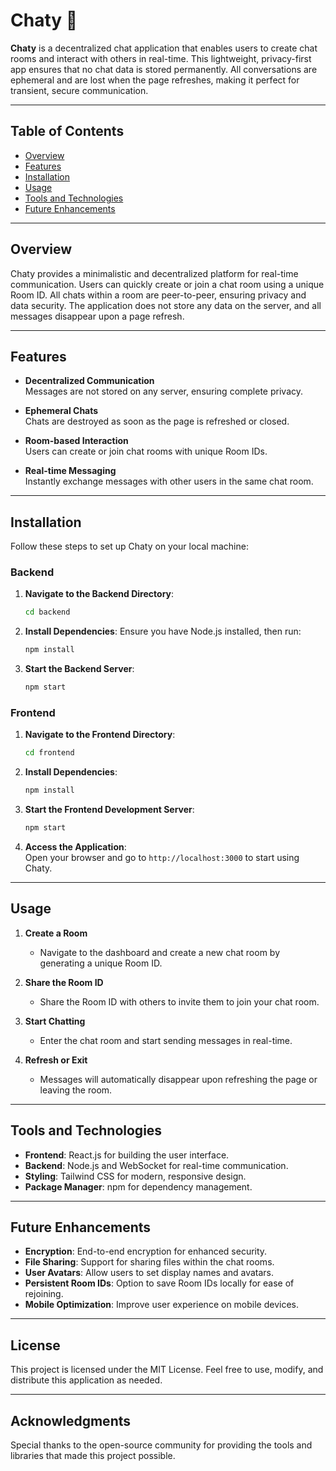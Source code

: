 # Chaty 💬

**Chaty** is a decentralized chat application that enables users to create chat rooms and interact with others in real-time. This lightweight, privacy-first app ensures that no chat data is stored permanently. All conversations are ephemeral and are lost when the page refreshes, making it perfect for transient, secure communication.

---

## Table of Contents
- [Overview](#overview)
- [Features](#features)
- [Installation](#installation)
- [Usage](#usage)
- [Tools and Technologies](#tools-and-technologies)
- [Future Enhancements](#future-enhancements)

---

## Overview

Chaty provides a minimalistic and decentralized platform for real-time communication. Users can quickly create or join a chat room using a unique Room ID. All chats within a room are peer-to-peer, ensuring privacy and data security. The application does not store any data on the server, and all messages disappear upon a page refresh.

---

## Features

- **Decentralized Communication**  
  Messages are not stored on any server, ensuring complete privacy.

- **Ephemeral Chats**  
  Chats are destroyed as soon as the page is refreshed or closed.

- **Room-based Interaction**  
  Users can create or join chat rooms with unique Room IDs.

- **Real-time Messaging**  
  Instantly exchange messages with other users in the same chat room.

---

## Installation

Follow these steps to set up Chaty on your local machine:

### Backend

1. **Navigate to the Backend Directory**:
   ```bash
   cd backend
   ```

2. **Install Dependencies**:
   Ensure you have Node.js installed, then run:
   ```bash
   npm install
   ```

3. **Start the Backend Server**:
   ```bash
   npm start
   ```

### Frontend

1. **Navigate to the Frontend Directory**:
   ```bash
   cd frontend
   ```

2. **Install Dependencies**:
   ```bash
   npm install
   ```

3. **Start the Frontend Development Server**:
   ```bash
   npm start
   ```

4. **Access the Application**:  
   Open your browser and go to `http://localhost:3000` to start using Chaty.

---

## Usage

1. **Create a Room**  
   - Navigate to the dashboard and create a new chat room by generating a unique Room ID.

2. **Share the Room ID**  
   - Share the Room ID with others to invite them to join your chat room.

3. **Start Chatting**  
   - Enter the chat room and start sending messages in real-time.

4. **Refresh or Exit**  
   - Messages will automatically disappear upon refreshing the page or leaving the room.

---

## Tools and Technologies

- **Frontend**: React.js for building the user interface.
- **Backend**: Node.js and WebSocket for real-time communication.
- **Styling**: Tailwind CSS for modern, responsive design.
- **Package Manager**: npm for dependency management.

---

## Future Enhancements

- **Encryption**: End-to-end encryption for enhanced security.
- **File Sharing**: Support for sharing files within the chat rooms.
- **User Avatars**: Allow users to set display names and avatars.
- **Persistent Room IDs**: Option to save Room IDs locally for ease of rejoining.
- **Mobile Optimization**: Improve user experience on mobile devices.

---

## License

This project is licensed under the MIT License. Feel free to use, modify, and distribute this application as needed.

---

## Acknowledgments

Special thanks to the open-source community for providing the tools and libraries that made this project possible.
